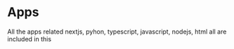 # Apps
All the apps related nextjs, pyhon, typescript, javascript, nodejs, html all are included in this

